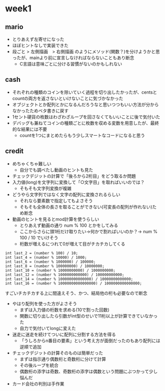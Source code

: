 # week1

## mario
- とりあえず左寄せになった
- ほぼヒントなしで実装できた
- 段ごと > 左側描画　> 右側描画 のようにメソッド(関数？)を分けようかと思ったが、mainより前に宣言しなければならないこともあり断念
    - C言語は意味ごとに分ける習慣がないのかもしれない

## cash
- それぞれの種類のコインを除いていく過程を切り出したかったが、centsとcountの両方を返さないといけないことに気づかなかった
- オブジェクトとか配列とかになるんだろうなと思いつつもいい方法が分からなかったためベタ書きに戻す
- 1セント硬貨の枚数はわざわざループを回さなくてもいいことに後で気付いた
- デバッグも兼ねてコインの種類ごとに枚数を収める変数を用意したが、最終的な結果には不要
    - countを1つにまとめたらもう少しスマートなコードになると思う

## credit
- めちゃくちゃ難しい
    - 自分でも調べたし動画のヒントも見た
- チェックデジットの計算で「後ろから2桁目」をどう取るか問題
- 入力値(long)を文字列に変換して「○文字目」を取ればいいのでは？
    - そもそも文字列変換が複雑
- どうやら文字列ではなく文字の配列に変換されるらしい
    - それなら要素数で指定してもよさそう
    - そもそも全体の長さを取ることができない(可変長の配列が作れない)ため断念
- 動画のヒントを見るとmod計算を使うらしい
    - とりあえず動画の通り num % 100 とかをしてみる
    - ここからさらに頭1桁だけ取りたい→何かで割ればいいのか？→ num % 100 / 10 でいけそう
    - 桁数が増えるにつれて0が増えて目がチカチカしてくる

```
int last_2 = (number % 100) / 10;
int last_4 = (number % 10000) / 1000;
int last_6 = (number % 1000000) / 100000;
int last_8 = (number % 100000000) / 10000000;
int last_10 = (number % 10000000000) / 1000000000;
int last_12 = (number % 1000000000000) / 100000000000;
int last_14 = (number % 100000000000000) / 10000000000000;
int last_16 = (number % 10000000000000000) / 1000000000000000;
```

すごいチカチカする上に間違えそう、かつ、結局他の桁も必要なので断念

- やはり配列を使った方がよさそう
    - まずは入力値の桁数を求める(10で割った回数)
    - 関数に切り出したら引数がint型のせいで11桁以上が計算できていなかった
    - 自力で気付いてlongに変えた
- 迷走に迷走を続けてついに配列に分割する方法を得る
    - 「うしろからn番目の要素」という考え方が面倒だったのもあり配列には逆順で追加
- チェックデジットの計算そのものは簡単だった
    - まずは指示通り偶数桁と奇数桁に分けて計算
    - その後ループを統合
    - 偶数桁の添字は奇数、奇数桁の添字は偶数という問題にぶつかって少し悩んだ
- カード会社の判別は手作業